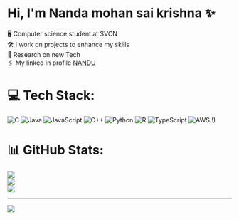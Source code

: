 # Hi, I'm Nanda mohan sai krishna ✨

 🖥️ Computer science student at SVCN</br>
 🛠️ I work on projects to enhance my skills</br>
 📝 Research on new Tech</br>
 🖇️ My linked in profile [NANDU](https://www.linkedin.com/in/nanda-mohan-sai-krishna-357900271) 


# 💻 Tech Stack:
![C](https://img.shields.io/badge/c-%2300599C.svg?style=for-the-badge&logo=c&logoColor=white) ![Java](https://img.shields.io/badge/java-%23ED8B00.svg?style=for-the-badge&logo=openjdk&logoColor=white) ![JavaScript](https://img.shields.io/badge/javascript-%23323330.svg?style=for-the-badge&logo=javascript&logoColor=%23F7DF1E) ![C++](https://img.shields.io/badge/c++-%2300599C.svg?style=for-the-badge&logo=c%2B%2B&logoColor=white) ![Python](https://img.shields.io/badge/python-3670A0?style=for-the-badge&logo=python&logoColor=ffdd54) ![R](https://img.shields.io/badge/r-%23276DC3.svg?style=for-the-badge&logo=r&logoColor=white) ![TypeScript](https://img.shields.io/badge/typescript-%23007ACC.svg?style=for-the-badge&logo=typescript&logoColor=white) ![AWS](https://img.shields.io/badge/AWS-%23FF9900.svg?style=for-the-badge&logo=amazon-aws&logoColor=white) !)
# 📊 GitHub Stats:
![](https://github-readme-stats.vercel.app/api?username=homelander21&theme=aura&hide_border=false&include_all_commits=false&count_private=false)<br/>
![](https://nirzak-streak-stats.vercel.app/?user=homelander21&theme=aura&hide_border=false)<br/>
![](https://github-readme-stats.vercel.app/api/top-langs/?username=homelander21&theme=aura&hide_border=false&include_all_commits=false&count_private=false&layout=compact)

---
[![](https://visitcount.itsvg.in/api?id=homelander21&icon=0&color=0)](https://visitcount.itsvg.in)

<!-- Proudly created with GPRM ( https://gprm.itsvg.in ) -->

